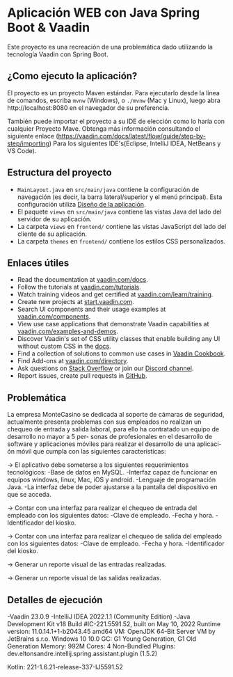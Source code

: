 # Aplicación WEB con Java Spring Boot & Vaadin

Este proyecto es una recreación de una problemática dado utilizando la tecnología Vaadin con Spring Boot.

## ¿Como ejecuto la aplicación?

El proyecto es un proyecto Maven estándar. Para ejecutarlo desde la línea de comandos,
escriba `mvnw` (Windows), o `./mvnw` (Mac y Linux), luego abra
http://localhost:8080 en el navegador de su preferencia.

También puede importar el proyecto a su IDE de elección como lo haría con cualquier
Proyecto Mave. Obtenga más información consultando el siguiente enlace (https://vaadin.com/docs/latest/flow/guide/step-by-step/importing) 
Para los siguientes IDE's(Eclipse, IntelliJ IDEA, NetBeans y VS Code).

## Estructura del proyecto
- `MainLayout.java` en `src/main/java` contiene la configuración de navegación (es decir, la
   barra lateral/superior y el menú principal). Esta configuración utiliza
   [Diseño de la aplicación](https://vaadin.com/components/vaadin-app-layout).
- El paquete `views` en `src/main/java` contiene las vistas Java del lado del servidor de su aplicación.
- La carpeta `views` en `frontend/` contiene las vistas JavaScript del lado del cliente de su aplicación.
- La carpeta `themes` en `frontend/` contiene los estilos CSS personalizados.

## Enlaces útiles

- Read the documentation at [vaadin.com/docs](https://vaadin.com/docs).
- Follow the tutorials at [vaadin.com/tutorials](https://vaadin.com/tutorials).
- Watch training videos and get certified at [vaadin.com/learn/training](https://vaadin.com/learn/training).
- Create new projects at [start.vaadin.com](https://start.vaadin.com/).
- Search UI components and their usage examples at [vaadin.com/components](https://vaadin.com/components).
- View use case applications that demonstrate Vaadin capabilities at [vaadin.com/examples-and-demos](https://vaadin.com/examples-and-demos).
- Discover Vaadin's set of CSS utility classes that enable building any UI without custom CSS in the [docs](https://vaadin.com/docs/latest/ds/foundation/utility-classes). 
- Find a collection of solutions to common use cases in [Vaadin Cookbook](https://cookbook.vaadin.com/).
- Find Add-ons at [vaadin.com/directory](https://vaadin.com/directory).
- Ask questions on [Stack Overflow](https://stackoverflow.com/questions/tagged/vaadin) or join our [Discord channel](https://discord.gg/MYFq5RTbBn).
- Report issues, create pull requests in [GitHub](https://github.com/vaadin/platform).

## Problemática
La empresa MonteCasino se dedicada al soporte de cámaras de seguridad, actualmente presenta problemas con sus empleados 
no  realizan un chequeo de entrada y salida laboral, para ello ha contratado un equipo de desarrollo no mayor a 5 per-
sonas de profesionales en el desarrollo de software y aplicaciones móviles para realizar el desarrollo de una aplicaci-
ón móvil que cumpla con las siguientes características:

-> El aplicativo debe someterse a los siguientes requerimientos tecnológicos:
-Base de datos en MySQL.
-Interfaz capaz de funcionar en equipos windows, linux, Mac, iOS y android.
-Lenguaje de programación Java.
-La interfaz debe de poder ajustarse a la pantalla del dispositivo en que se acceda.

-> Contar con una interfaz para realizar el chequeo de entrada del empleado con los siguientes datos:
-Clave de empleado.
-Fecha y hora.
-Identificador del kiosko.

-> Contar con una interfaz para realizar el chequeo de salida del empleado con los siguientes datos:
-Clave de empleado.
-Fecha y hora.
-Identificador del kiosko.

-> Generar un reporte visual de las entradas realizadas.

-> Generar un reporte visual de las salidas realizadas.

## Detalles de ejecución
-Vaadin 23.0.9
-IntelliJ IDEA 2022.1.1 (Community Edition)
-Java Development Kit v18
Build #IC-221.5591.52, built on May 10, 2022
Runtime version: 11.0.14.1+1-b2043.45 amd64
VM: OpenJDK 64-Bit Server VM by JetBrains s.r.o.
Windows 10 10.0
GC: G1 Young Generation, G1 Old Generation
Memory: 992M
Cores: 4
Non-Bundled Plugins:
    dev.eltonsandre.intellij.spring.assistant.plugin (1.5.2)

Kotlin: 221-1.6.21-release-337-IJ5591.52

